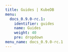 ```yaml
---
title: Guides | KubeDB
menu:
  docs_0.9.0-rc.1:
    identifier: guides
    name: Guides
    weight: 40
    pre: dropdown
menu_name: docs_0.9.0-rc.1
---
```

